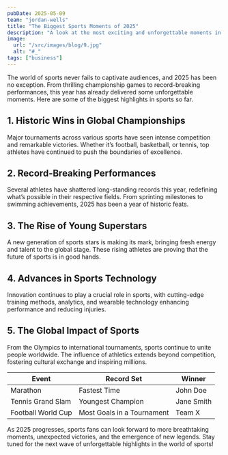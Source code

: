 ```yaml
---
pubDate: 2025-05-09
team: "jordan-wells"
title: "The Biggest Sports Moments of 2025"
description: "A look at the most exciting and unforgettable moments in sports for 2025, from record-breaking performances to championship victories."
image:
  url: "/src/images/blog/9.jpg"
  alt: "#_"
tags: ["business"]
---
```


The world of sports never fails to captivate audiences, and 2025 has been no exception. From thrilling championship games to record-breaking performances, this year has already delivered some unforgettable moments. Here are some of the biggest highlights in sports so far.

## 1. Historic Wins in Global Championships

Major tournaments across various sports have seen intense competition and remarkable victories. Whether it’s football, basketball, or tennis, top athletes have continued to push the boundaries of excellence.

## 2. Record-Breaking Performances

Several athletes have shattered long-standing records this year, redefining what’s possible in their respective fields. From sprinting milestones to swimming achievements, 2025 has been a year of historic feats.

## 3. The Rise of Young Superstars

A new generation of sports stars is making its mark, bringing fresh energy and talent to the global stage. These rising athletes are proving that the future of sports is in good hands.

## 4. Advances in Sports Technology

Innovation continues to play a crucial role in sports, with cutting-edge training methods, analytics, and wearable technology enhancing performance and reducing injuries.

## 5. The Global Impact of Sports

From the Olympics to international tournaments, sports continue to unite people worldwide. The influence of athletics extends beyond competition, fostering cultural exchange and inspiring millions.

| Event              | Record Set                 | Winner     |
| ------------------ | -------------------------- | ---------- |
| Marathon           | Fastest Time               | John Doe   |
| Tennis Grand Slam  | Youngest Champion          | Jane Smith |
| Football World Cup | Most Goals in a Tournament | Team X     |

As 2025 progresses, sports fans can look forward to more breathtaking moments, unexpected victories, and the emergence of new legends. Stay tuned for the next wave of unforgettable highlights in the world of sports!
